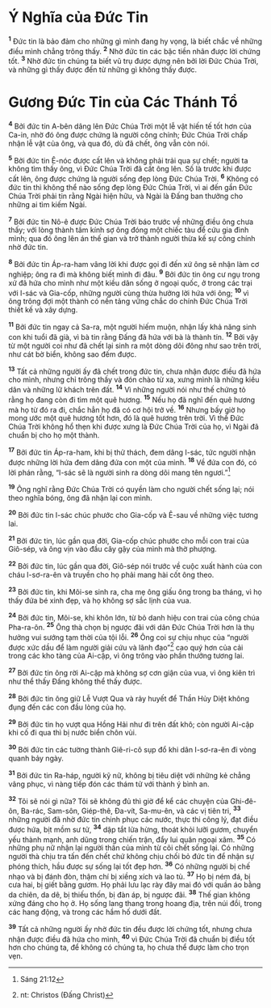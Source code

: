 # Ý Nghĩa của Đức Tin
<sup><b>1</b></sup> Đức tin là bảo đảm cho những gì mình đang hy vọng, là biết chắc về những điều mình chẳng trông thấy. <sup><b>2</b></sup> Nhờ đức tin các bậc tiền nhân được lời chứng tốt. <sup><b>3</b></sup> Nhờ đức tin chúng ta biết vũ trụ được dựng nên bởi lời Đức Chúa Trời, và những gì thấy được đến từ những gì không thấy được.

# Gương Đức Tin của Các Thánh Tổ
<sup><b>4</b></sup> Bởi đức tin A-bên dâng lên Đức Chúa Trời một lễ vật hiến tế tốt hơn của Ca-in, nhờ đó ông được chứng là người công chính; Đức Chúa Trời chấp nhận lễ vật của ông, và qua đó, dù đã chết, ông vẫn còn nói.

<sup><b>5</b></sup> Bởi đức tin Ê-nóc được cất lên và không phải trải qua sự chết; người ta không tìm thấy ông, vì Đức Chúa Trời đã cất ông lên. Số là trước khi được cất lên, ông được chứng là người sống đẹp lòng Đức Chúa Trời. <sup><b>6</b></sup> Không có đức tin thì không thể nào sống đẹp lòng Đức Chúa Trời, vì ai đến gần Đức Chúa Trời phải tin rằng Ngài hiện hữu, và Ngài là Đấng ban thưởng cho những ai tìm kiếm Ngài.

<sup><b>7</b></sup> Bởi đức tin Nô-ê được Đức Chúa Trời báo trước về những điều ông chưa thấy; với lòng thành tâm kính sợ ông đóng một chiếc tàu để cứu gia đình mình; qua đó ông lên án thế gian và trở thành người thừa kế sự công chính nhờ đức tin.

<sup><b>8</b></sup> Bởi đức tin Áp-ra-ham vâng lời khi được gọi đi đến xứ ông sẽ nhận làm cơ nghiệp; ông ra đi mà không biết mình đi đâu. <sup><b>9</b></sup> Bởi đức tin ông cư ngụ trong xứ đã hứa cho mình như một kiều dân sống ở ngoại quốc, ở trong các trại với I-sác và Gia-cốp, những người cùng thừa hưởng lời hứa với ông; <sup><b>10</b></sup> vì ông trông đợi một thành có nền tảng vững chắc do chính Đức Chúa Trời thiết kế và xây dựng.

<sup><b>11</b></sup> Bởi đức tin ngay cả Sa-ra, một người hiếm muộn, nhận lấy khả năng sinh con khi tuổi đã già, vì bà tin rằng Đấng đã hứa với bà là thành tín. <sup><b>12</b></sup> Bởi vậy từ một người coi như đã chết lại sinh ra một dòng dõi đông như sao trên trời, như cát bờ biển, không sao đếm được.

<sup><b>13</b></sup> Tất cả những người ấy đã chết trong đức tin, chưa nhận được điều đã hứa cho mình, nhưng chỉ trông thấy và đón chào từ xa, xưng mình là những kiều dân và những lữ khách trên đất. <sup><b>14</b></sup> Vì những người nói như thế chứng tỏ rằng họ đang còn đi tìm một quê hương. <sup><b>15</b></sup> Nếu họ đã nghĩ đến quê hương mà họ từ đó ra đi, chắc hẳn họ đã có cơ hội trở về. <sup><b>16</b></sup> Nhưng bấy giờ họ mong ước một quê hương tốt hơn, đó là quê hương trên trời. Vì thế Đức Chúa Trời không hổ thẹn khi được xưng là Đức Chúa Trời của họ, vì Ngài đã chuẩn bị cho họ một thành.

<sup><b>17</b></sup> Bởi đức tin Áp-ra-ham, khi bị thử thách, đem dâng I-sác, tức người nhận được những lời hứa đem dâng đứa con một của mình. <sup><b>18</b></sup> Về đứa con đó, có lời phán rằng, “I-sác sẽ là người sinh ra dòng dõi mang tên ngươi.”[^1-e34d28fe-43ee-4601-b7a2-dff0086e5036]

<sup><b>19</b></sup> Ông nghĩ rằng Đức Chúa Trời có quyền làm cho người chết sống lại; nói theo nghĩa bóng, ông đã nhận lại con mình.

<sup><b>20</b></sup> Bởi đức tin I-sác chúc phước cho Gia-cốp và Ê-sau về những việc tương lai.

<sup><b>21</b></sup> Bởi đức tin, lúc gần qua đời, Gia-cốp chúc phước cho mỗi con trai của Giô-sép, và ông vịn vào đầu cây gậy của mình mà thờ phượng.

<sup><b>22</b></sup> Bởi đức tin, lúc gần qua đời, Giô-sép nói trước về cuộc xuất hành của con cháu I-sơ-ra-ên và truyền cho họ phải mang hài cốt ông theo.

<sup><b>23</b></sup> Bởi đức tin, khi Môi-se sinh ra, cha mẹ ông giấu ông trong ba tháng, vì họ thấy đứa bé xinh đẹp, và họ không sợ sắc lịnh của vua.

<sup><b>24</b></sup> Bởi đức tin, Môi-se, khi khôn lớn, từ bỏ danh hiệu con trai của công chúa Pha-ra-ôn. <sup><b>25</b></sup> Ông thà chọn bị ngược đãi với dân Đức Chúa Trời hơn là thụ hưởng vui sướng tạm thời của tội lỗi. <sup><b>26</b></sup> Ông coi sự chịu nhục của “người được xức dầu để làm người giải cứu và lãnh đạo”[^2-e34d28fe-43ee-4601-b7a2-dff0086e5036] cao quý hơn của cải trong các kho tàng của Ai-cập, vì ông trông vào phần thưởng tương lai.

<sup><b>27</b></sup> Bởi đức tin ông rời Ai-cập mà không sợ cơn giận của vua, vì ông kiên trì như thể thấy Đấng không thể thấy được.

<sup><b>28</b></sup> Bởi đức tin ông giữ Lễ Vượt Qua và rảy huyết để Thần Hủy Diệt không đụng đến các con đầu lòng của họ.

<sup><b>29</b></sup> Bởi đức tin họ vượt qua Hồng Hải như đi trên đất khô; còn người Ai-cập khi cố đi qua thì bị nước biển chôn vùi.

<sup><b>30</b></sup> Bởi đức tin các tường thành Giê-ri-cô sụp đổ khi dân I-sơ-ra-ên đi vòng quanh bảy ngày.

<sup><b>31</b></sup> Bởi đức tin Ra-háp, người kỹ nữ, không bị tiêu diệt với những kẻ chẳng vâng phục, vì nàng tiếp đón các thám tử với thành ý bình an.

<sup><b>32</b></sup> Tôi sẽ nói gì nữa? Tôi sẽ không đủ thì giờ để kể các chuyện của Ghi-đê-ôn, Ba-rác, Sam-sôn, Giép-thê, Đa-vít, Sa-mu-ên, và các vị tiên tri, <sup><b>33</b></sup> những người đã nhờ đức tin chinh phục các nước, thực thi công lý, đạt điều được hứa, bịt mồm sư tử, <sup><b>34</b></sup> dập tắt lửa hừng, thoát khỏi lưỡi gươm, chuyển yếu thành mạnh, anh dũng trong chiến trận, đẩy lui quân ngoại xâm. <sup><b>35</b></sup> Có những phụ nữ nhận lại người thân của mình từ cõi chết sống lại. Có những người thà chịu tra tấn đến chết chứ không chịu chối bỏ đức tin để nhận sự phóng thích, hầu được sự sống lại tốt đẹp hơn. <sup><b>36</b></sup> Có những người bị chế nhạo và bị đánh đòn, thậm chí bị xiềng xích và lao tù. <sup><b>37</b></sup> Họ bị ném đá, bị cưa hai, bị giết bằng gươm. Họ phải lưu lạc rày đây mai đó với quần áo bằng da chiên, da dê, bị thiếu thốn, bị đàn áp, bị ngược đãi. <sup><b>38</b></sup> Thế gian không xứng đáng cho họ ở. Họ sống lang thang trong hoang địa, trên núi đồi, trong các hang động, và trong các hầm hố dưới đất.

<sup><b>39</b></sup> Tất cả những người ấy nhờ đức tin đều được lời chứng tốt, nhưng chưa nhận được điều đã hứa cho mình, <sup><b>40</b></sup> vì Đức Chúa Trời đã chuẩn bị điều tốt hơn cho chúng ta, để không có chúng ta, họ chưa thể được làm cho trọn vẹn.

[^1-e34d28fe-43ee-4601-b7a2-dff0086e5036]: Sáng 21:12
[^2-e34d28fe-43ee-4601-b7a2-dff0086e5036]: nt: Christos (Đấng Christ)